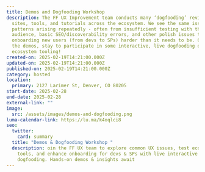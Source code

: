 ```yaml
---
title: Demos and Dogfooding Workshop
description: ​The FF UX Improvement team conducts many ‘dogfooding’ reviews of
  sites, tools, and tutorials across the ecosystem. We see the same issues and
  patterns arising repeatedly - often from insufficient testing with the target
  audience, basic SEO/discoverability errors, and other polish issues that make
  onboarding new users (from devs to SPs) harder than it needs to be. Come for
  the demos, stay to participate in some interactive, live dogfooding of
  ecosystem tooling!
created-on: 2025-02-19T14:21:00.000Z
updated-on: 2025-02-19T14:21:00.000Z
published-on: 2025-02-19T14:21:00.000Z
category: hosted
location:
  primary: 2127 Larimer St, Denver, CO 80205
start-date: 2025-02-28
end-date: 2025-02-28
external-link: ""
image:
  src: /assets/images/demos-and-dogfooding.png
luma-calendar-link: https://lu.ma/k4oqlci8
seo:
  twitter:
    card: summary
  title: "Demos & Dogfooding Workshop "
  description: ​oin the FF UX team to explore common UX issues, test ecosystem
    tools, and enhance onboarding for devs & SPs with live interactive
    dogfooding. Hands-on demos & insights await
---
```

